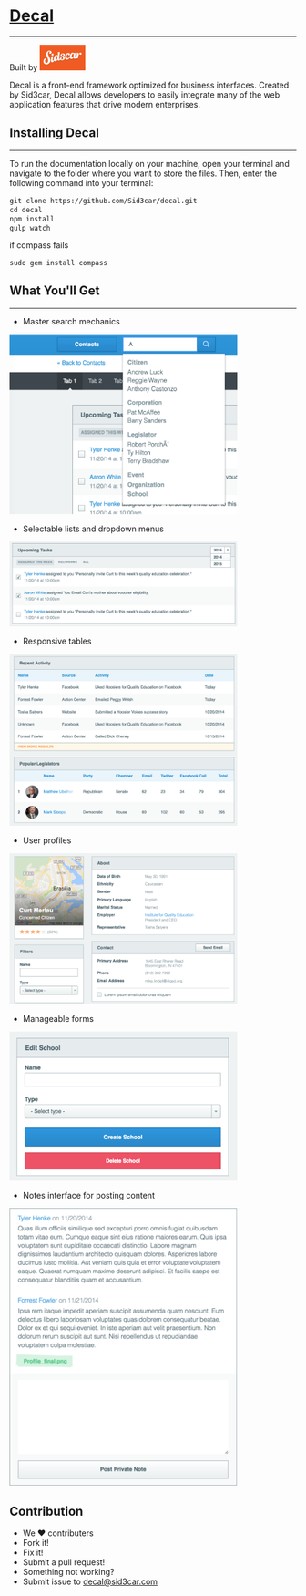 

# [Decal](http://yellowdoes.com/working/iqe/docs/ "Decal Homepage")
---

Built by
[<img src="https://raw.githubusercontent.com/Sid3car/decal/master/src/images/sid3car.png " alt="Sid2car" width="80">](http://yellowdoes.com/working/iqe/docs/)

Decal is a front-end framework optimized for business interfaces. Created by Sid3car, Decal allows developers to easily integrate many of the web application features that drive modern enterprises.

## Installing Decal
---
To run the documentation locally on your machine, open your terminal and navigate to the folder where you want to store the files. Then, enter the following command into your terminal:

```
git clone https://github.com/Sid3car/decal.git
cd decal
npm install
gulp watch
```
if compass fails
```
sudo gem install compass
```





## What You'll Get
  ---
* Master search mechanics   


<img src="https://raw.githubusercontent.com/Sid3car/decal/master/src/images/Master_search.png " alt="search" width="400">

* Selectable lists and dropdown menus


<img src="https://raw.githubusercontent.com/Sid3car/decal/master/src/images/Checkboxes_and_dropdowns.png " alt="checked boxes and dropdown" width="400">

* Responsive tables


<img src="https://raw.githubusercontent.com/Sid3car/decal/master/src/images/Tables.png " alt="Tables" width="400">

* User profiles


<img src="https://raw.githubusercontent.com/Sid3car/decal/master/src/images/Profiles.png " alt="Profiles" width="400">

* Manageable forms


<img src="https://raw.githubusercontent.com/Sid3car/decal/master/src/images/Forms.png " alt="Forms" width="400">

* Notes interface for posting content


<img src="https://raw.githubusercontent.com/Sid3car/decal/master/src/images/Notes.png" alt="Notes" width="400">

## Contribution

* We :heart: contributers
* Fork it!
* Fix it!
* Submit a pull request!
* Something not working?
* Submit issue to decal@sid3car.com
